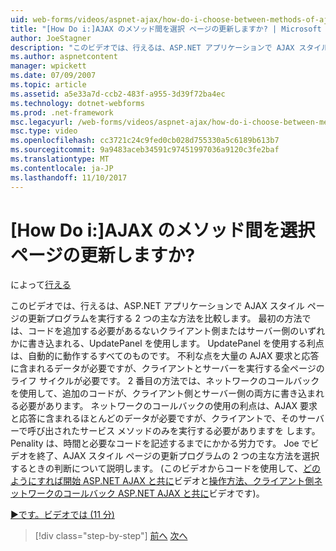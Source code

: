 ```yaml
---
uid: web-forms/videos/aspnet-ajax/how-do-i-choose-between-methods-of-ajax-page-updates
title: "[How Do i:]AJAX のメソッド間を選択 ページの更新しますか? | Microsoft Docs"
author: JoeStagner
description: "このビデオでは、行えるは、ASP.NET アプリケーションで AJAX スタイル ページの更新プログラムを実行する 2 つの主な方法を比較します。 最初のメソッドは、Upd を使用するのには."
ms.author: aspnetcontent
manager: wpickett
ms.date: 07/09/2007
ms.topic: article
ms.assetid: a5e33a7d-ccb2-483f-a955-3d39f72ba4ec
ms.technology: dotnet-webforms
ms.prod: .net-framework
msc.legacyurl: /web-forms/videos/aspnet-ajax/how-do-i-choose-between-methods-of-ajax-page-updates
msc.type: video
ms.openlocfilehash: cc3721c24c9fed0cb028d755330a5c6189b613b7
ms.sourcegitcommit: 9a9483aceb34591c97451997036a9120c3fe2baf
ms.translationtype: MT
ms.contentlocale: ja-JP
ms.lasthandoff: 11/10/2017
---
```

<a name="how-do-i-choose-between-methods-of-ajax-page-updates"></a>[How Do i:]AJAX のメソッド間を選択 ページの更新しますか?
====================
によって[行える](https://github.com/JoeStagner)

このビデオでは、行えるは、ASP.NET アプリケーションで AJAX スタイル ページの更新プログラムを実行する 2 つの主な方法を比較します。 最初の方法では、コードを追加する必要があるないクライアント側またはサーバー側のいずれかに書き込まれる、UpdatePanel を使用します。 UpdatePanel を使用する利点は、自動的に動作するすべてのものです。 不利な点を大量の AJAX 要求と応答に含まれるデータが必要ですが、クライアントとサーバーを実行する全ページのライフ サイクルが必要です。 2 番目の方法では、ネットワークのコールバックを使用して、追加のコードが、クライアント側とサーバー側の両方に書き込まれる必要があります。 ネットワークのコールバックの使用の利点は、AJAX 要求と応答に含まれるほとんどのデータが必要ですが、クライアントで、そのサーバーで呼び出されたサービス メソッドのみを実行する必要がありますを します。 Penality は、時間と必要なコードを記述するまでにかかる労力です。 Joe でビデオを終了、AJAX スタイル ページの更新プログラムの 2 つの主な方法を選択するときの判断について説明します。 (このビデオからコードを使用して、[どのようにすれば開始 ASP.NET AJAX と共に](how-do-i-get-started-with-aspnet-ajax.md)ビデオと[操作方法、クライアント側ネットワークのコールバック ASP.NET AJAX と共に](how-do-i-make-client-side-network-callbacks-with-aspnet-ajax.md)ビデオです)。

[&#9654;です。ビデオでは (11 分)](https://channel9.msdn.com/Blogs/ASP-NET-Site-Videos/how-do-i-choose-between-methods-of-ajax-page-updates)

>[!div class="step-by-step"]
[前へ](how-do-i-update-multiple-regions-of-a-page-with-aspnet-ajax.md)
[次へ](how-do-i-use-other-javascript-user-interface-libraries-with-aspnet-ajax.md)
